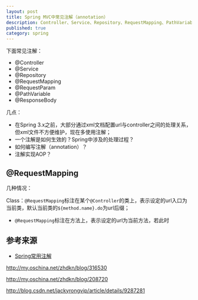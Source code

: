 ```yaml
---
layout: post
title: Spring MVC中常见注解（annotation）
description: Controller、Service、Repository、RequestMapping、PathVariable、
published: true
category: spring
---
```




下面常见注解：

* @Controller
* @Service
* @Repository
* @RequestMapping
* @RequestParam
* @PathVariable
* @ResponseBody




几点：

* 在Spring 3.x之前，大部分通过xml文档配置url与controller之间的处理关系，但xml文件不方便维护，现在多使用注解；
* 一个注解是如何生效的？Spring中涉及的处理过程？
* 如何编写注解（annotation）？
* 注解实现AOP？






## @RequestMapping

几种情况：

Class：`@RequestMapping`标注在某个`@Controller`的类上，表示设定的url入口为当前类，默认当前类的`${method.name}.do`为url后缀；
* `@RequestMapping`标注在方法上，表示设定的url为当前方法，若此时





















## 参考来源

* [Spring常用注解][Spring常用注解]










[NingG]:    http://ningg.github.com  "NingG"


[Spring常用注解]:			http://elf8848.iteye.com/blog/442806



http://my.oschina.net/zhdkn/blog/316530

http://my.oschina.net/zhdkn/blog/208720

http://blog.csdn.net/jackyrongvip/article/details/9287281



